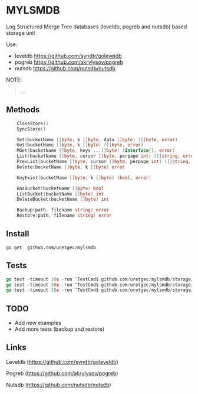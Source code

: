 # MYLSMDB
Log Structured Merge Tree databases (leveldb, pogreb and nutsdb) based storage unit

Use:
- leveldb https://github.com/syndtr/goleveldb
- pogreb https://github.com/akrylysov/pogreb
- nutsdb https://github.com/nutsdb/nutsdb

NOTE:
> ...

## Methods
```go
	CloseStore()
	SyncStore()

	Set(bucketName []byte, k []byte, data []byte) ([]byte, error)
	Get(bucketName []byte, k []byte) ([]byte, error)
	MGet(bucketName []byte, keys ...[]byte) (interface{}, error)
	List(bucketName []byte, cursor []byte, perpage int) ([]string, error)
	PrevList(bucketName []byte, cursor []byte, perpage int) ([]string, error)
	Delete(bucketName []byte, k []byte) error

	KeyExist(bucketName []byte, k []byte) (bool, error)

	HasBucket(bucketName []byte) bool
	ListBucket(bucketName []byte) int
	DeleteBucket(bucketName []byte) int

	Backup(path, filename string) error
	Restore(path, filename string) error
```

## Install

```
go get  github.com/uretgec/mylsmdb
```

## Tests

```go
go test -timeout 30s -run ^TestCmd$ github.com/uretgec/mylsmdb/storage/leveldb
go test -timeout 30s -run ^TestCmd$ github.com/uretgec/mylsmdb/storage/pogreb
go test -timeout 30s -run ^TestCmd$ github.com/uretgec/mylsmdb/storage/nutsdb
```

## TODO
- Add new examples
- Add more tests (backup and restore)

## Links

Leveldb (https://github.com/syndtr/goleveldb)

Pogreb (https://github.com/akrylysov/pogreb)

Nutsdb (https://github.com/nutsdb/nutsdb)